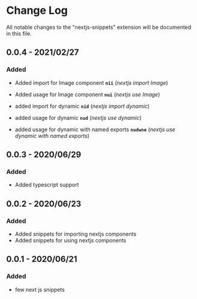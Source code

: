 # Change Log

All notable changes to the "nextjs-snippets" extension will be documented in this file.

## 0.0.4 - 2021/02/27

### Added

- Added import for Image component **`nii`** (_nextjs import Image_)
- Added usage for Image component **`nui`** (_nextjs use Image_)

- added import for dynamic **`nid`** (_nextjs import dynamic_)
- added usage for dynamic **`nud`** (_nextjs use dynamic_)
- added usage for dynamic with named exports **`nudwne`** (_nextjs use dynamic with named exports_)

## 0.0.3 - 2020/06/29

### Added

- Added typescript support

## 0.0.2 - 2020/06/23

### Added

- Added snippets for importing nextjs components
- Added snippets for using nextjs components

## 0.0.1 - 2020/06/21

### Added

- few next js snippets
